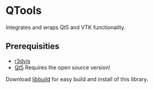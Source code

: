 # QTools

Integrates and wraps Qt5 and VTK functionality.

## Prerequisities
- [r3dvis](../../../r3dvis)
- [Qt5](https://www.qt.io)
    Requires the open source version!

Download [libbuild](../../../libbuild) for easy build and install of this library.
